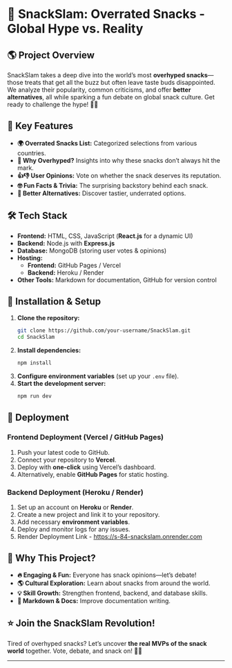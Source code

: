 # 🍿 SnackSlam: Overrated Snacks - Global Hype vs. Reality

## 🌎 Project Overview
SnackSlam takes a deep dive into the world’s most **overhyped snacks**—those treats that get all the buzz but often leave taste buds disappointed. We analyze their popularity, common criticisms, and offer **better alternatives**, all while sparking a fun debate on global snack culture. Get ready to challenge the hype! 🍪🔥

## 🚀 Key Features
- **🌍 Overrated Snacks List:** Categorized selections from various countries.
- **📢 Why Overhyped?** Insights into why these snacks don’t always hit the mark.
- **👍👎 User Opinions:** Vote on whether the snack deserves its reputation.
- **🤓 Fun Facts & Trivia:** The surprising backstory behind each snack.
- **🍿 Better Alternatives:** Discover tastier, underrated options.

## 🛠️ Tech Stack
- **Frontend:** HTML, CSS, JavaScript (**React.js** for a dynamic UI)
- **Backend:** Node.js with **Express.js**
- **Database:** MongoDB (storing user votes & opinions)
- **Hosting:**
  - **Frontend:** GitHub Pages / Vercel
  - **Backend:** Heroku / Render
- **Other Tools:** Markdown for documentation, GitHub for version control

## 💾 Installation & Setup
1. **Clone the repository:**
   ```bash
   git clone https://github.com/your-username/SnackSlam.git
   cd SnackSlam
   ```
2. **Install dependencies:**
   ```bash
   npm install
   ```
3. **Configure environment variables** (set up your `.env` file).
4. **Start the development server:**
   ```bash
   npm run dev
   ```

## 🚢 Deployment
### Frontend Deployment (Vercel / GitHub Pages)
1. Push your latest code to GitHub.
2. Connect your repository to **Vercel**.
3. Deploy with **one-click** using Vercel’s dashboard.
4. Alternatively, enable **GitHub Pages** for static hosting.

### Backend Deployment (Heroku / Render)
1. Set up an account on **Heroku** or **Render**.
2. Create a new project and link it to your repository.
3. Add necessary **environment variables**.
4. Deploy and monitor logs for any issues.
5. Render Deployment Link - https://s-84-snackslam.onrender.com

## 🎯 Why This Project?
- **🔥 Engaging & Fun:** Everyone has snack opinions—let’s debate!
- **🌎 Cultural Exploration:** Learn about snacks from around the world.
- **💡 Skill Growth:** Strengthen frontend, backend, and database skills.
- **📜 Markdown & Docs:** Improve documentation writing.


## ⭐ Join the SnackSlam Revolution!
Tired of overhyped snacks? Let’s uncover **the real MVPs of the snack world** together. Vote, debate, and snack on! 🍩🔥

---


